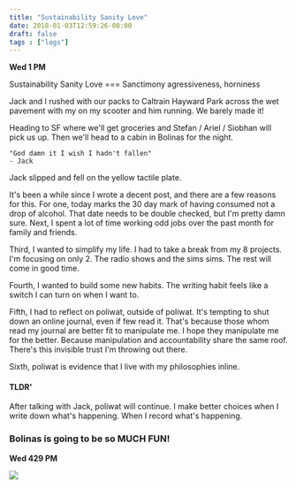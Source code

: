 ```yaml
---
title: "Sustainability Sanity Love"
date: 2018-01-03T12:59:26-08:00
draft: false
tags : ["logs"]
---
```


**Wed 1 PM**

Sustainability Sanity Love === Sanctimony agressiveness, horniness

Jack and I rushed with our packs to Caltrain Hayward Park across the wet pavement with my on my scooter and him running. We barely made it!

Heading to SF where we'll get groceries and Stefan / Ariel / Siobhan will pick us up. Then we'll head to a cabin in Bolinas for the night.


```
"God damn it I wish I hadn't fallen"
- Jack
```

Jack slipped and fell on the yellow tactile plate.

It's been a while since I wrote a decent post, and there are a few reasons for this. For one, today marks the 30 day mark of having consumed not a drop of alcohol. That date needs to be double checked, but I'm pretty damn sure. Next, I spent a lot of time working odd jobs over the past month for family and friends.

Third, I wanted to simplify my life. I had to take a break from my 8 projects. I'm focusing on only 2. The radio shows and the sims sims.
The rest will come in good time.

Fourth, I wanted to build some new habits. The writing habit feels like a switch I can turn on when I want to.

Fifth, I had to reflect on poliwat, outside of poliwat. It's tempting to shut down an online journal, even if few read it. That's because those whom read my journal are better fit to manipulate me. I hope they manipulate me for the better. Because manipulation and accountability share the same roof. There's this invisible trust I'm throwing out there.

Sixth, poliwat is evidence that I live with my philosophies inline.

#### TLDR'
After talking with Jack, poliwat will continue. I make better choices when I write down what's happening. When I record what's happening.

### Bolinas is going to be so MUCH FUN!


**Wed 429 PM**

<img src="/images/friends-from-columbia.jpg">
